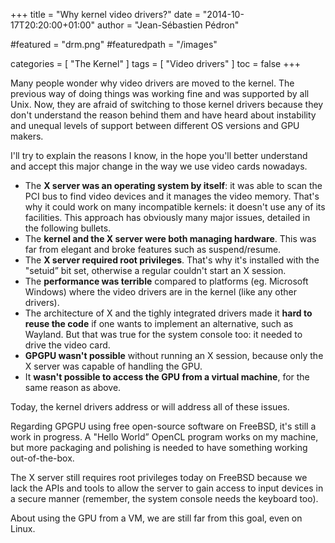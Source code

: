 +++
title = "Why kernel video drivers?"
date = "2014-10-17T20:20:00+01:00"
author = "Jean-Sébastien Pédron"

#featured = "drm.png"
#featuredpath = "/images"

categories = [ "The Kernel" ]
tags = [ "Video drivers" ]
toc = false
+++

Many people wonder why video drivers are moved to the kernel. The
previous way of doing things was working fine and was supported by all
Unix. Now, they are afraid of switching to those kernel drivers because
they don't understand the reason behind them and have heard about
instability and unequal levels of support between different OS versions
and GPU makers.

I'll try to explain the reasons I know, in the hope you'll better
understand and accept this major change in the way we use video cards
nowadays.

<!--more-->

* The **X server was an operating system by itself**: it was able to
  scan the PCI bus to find video devices and it manages the video
  memory. That's why it could work on many incompatible kernels: it
  doesn't use any of its facilities. This approach has obviously many
  major issues, detailed in the following bullets.
* The **kernel and the X server were both managing hardware**. This was
  far from elegant and broke features such as suspend/resume.
* The **X server required root privileges**. That's why it's
  installed with the "setuid” bit set, otherwise a regular
  couldn't start an X session.
* The **performance was terrible** compared to platforms (eg. Microsoft
  Windows) where the video drivers are in the kernel (like any other
  drivers).
* The architecture of X and the tighly integrated drivers made it **hard
  to reuse the code** if one wants to implement an alternative, such as
  Wayland. But that was true for the system console too: it needed to
  drive the video card.
* **GPGPU wasn't possible** without running an X session, because only
  the X server was capable of handling the GPU.
* It **wasn't possible to access the GPU from a virtual machine**, for
  the same reason as above.

Today, the kernel drivers address or will address all of these issues.

Regarding GPGPU using free open-source software on FreeBSD, it's still
a work in progress. A "Hello World” OpenCL program works on my
machine, but more packaging and polishing is needed to have something
working out-of-the-box.

The X server still requires root privileges today on FreeBSD because
we lack the APIs and tools to allow the server to gain access to input
devices in a secure manner (remember, the system console needs the
keyboard too).

About using the GPU from a VM, we are still far from this goal, even on
Linux.
